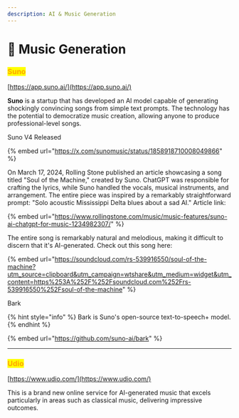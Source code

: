 ```yaml
---
description: AI & Music Generation
---
```


# 🎼 Music Generation

### <mark style="color:orange;">Suno</mark>

[https://app.suno.ai/](https://app.suno.ai/)

**Suno** is a startup that has developed an AI model capable of generating shockingly convincing songs from simple text prompts. The technology has the potential to democratize music creation, allowing anyone to produce professional-level songs.&#x20;

Suno V4 Released

{% embed url="https://x.com/sunomusic/status/1858918710008049866" %}

On March 17, 2024, Rolling Stone published an article showcasing a song titled "Soul of the Machine," created by Suno. ChatGPT was responsible for crafting the lyrics, while Suno handled the vocals, musical instruments, and arrangement. The entire piece was inspired by a remarkably straightforward prompt: "Solo acoustic Mississippi Delta blues about a sad AI." Article link:&#x20;

{% embed url="https://www.rollingstone.com/music/music-features/suno-ai-chatgpt-for-music-1234982307/" %}

The entire song is remarkably natural and melodious, making it difficult to discern that it's AI-generated. Check out this song here:&#x20;

{% embed url="https://soundcloud.com/rs-539916550/soul-of-the-machine?utm_source=clipboard&utm_campaign=wtshare&utm_medium=widget&utm_content=https%253A%252F%252Fsoundcloud.com%252Frs-539916550%252Fsoul-of-the-machine" %}

Bark

{% hint style="info" %}
Bark is Suno's open-source text-to-speech+ model.
{% endhint %}

{% embed url="https://github.com/suno-ai/bark" %}



***

### <mark style="color:orange;">Udio</mark>

[https://www.udio.com/](https://www.udio.com/)

This is a brand new online service for AI-generated music that excels particularly in areas such as classical music, delivering impressive outcomes.











